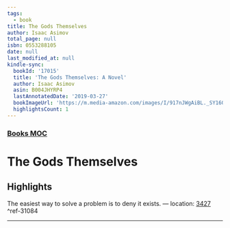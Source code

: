 ```yaml
---
tags:
  - book
title: The Gods Themselves
author: Isaac Asimov
total_page: null
isbn: 0553288105
date: null
last_modified_at: null
kindle-sync:
  bookId: '17015'
  title: 'The Gods Themselves: A Novel'
  author: Isaac Asimov
  asin: B004JHYRP4
  lastAnnotatedDate: '2019-03-27'
  bookImageUrl: 'https://m.media-amazon.com/images/I/917nJWgAiBL._SY160.jpg'
  highlightsCount: 1
---
```


### [Books MOC](Books%20MOC.md)

# The Gods Themselves

## Highlights
The easiest way to solve a problem is to deny it exists. — location: [3427](kindle://book?action=open&asin=B004JHYRP4&location=3427) ^ref-31084

---
